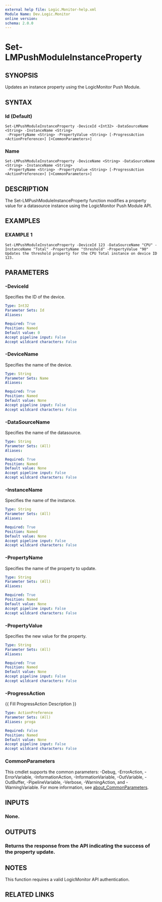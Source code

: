 ```yaml
---
external help file: Logic.Monitor-help.xml
Module Name: Dev.Logic.Monitor
online version:
schema: 2.0.0
---
```


# Set-LMPushModuleInstanceProperty

## SYNOPSIS
Updates an instance property using the LogicMonitor Push Module.

## SYNTAX

### Id (Default)
```
Set-LMPushModuleInstanceProperty -DeviceId <Int32> -DataSourceName <String> -InstanceName <String>
 -PropertyName <String> -PropertyValue <String> [-ProgressAction <ActionPreference>] [<CommonParameters>]
```

### Name
```
Set-LMPushModuleInstanceProperty -DeviceName <String> -DataSourceName <String> -InstanceName <String>
 -PropertyName <String> -PropertyValue <String> [-ProgressAction <ActionPreference>] [<CommonParameters>]
```

## DESCRIPTION
The Set-LMPushModuleInstanceProperty function modifies a property value for a datasource instance using the LogicMonitor Push Module API.

## EXAMPLES

### EXAMPLE 1
```
Set-LMPushModuleInstanceProperty -DeviceId 123 -DataSourceName "CPU" -InstanceName "Total" -PropertyName "threshold" -PropertyValue "90"
Updates the threshold property for the CPU Total instance on device ID 123.
```

## PARAMETERS

### -DeviceId
Specifies the ID of the device.

```yaml
Type: Int32
Parameter Sets: Id
Aliases:

Required: True
Position: Named
Default value: 0
Accept pipeline input: False
Accept wildcard characters: False
```

### -DeviceName
Specifies the name of the device.

```yaml
Type: String
Parameter Sets: Name
Aliases:

Required: True
Position: Named
Default value: None
Accept pipeline input: False
Accept wildcard characters: False
```

### -DataSourceName
Specifies the name of the datasource.

```yaml
Type: String
Parameter Sets: (All)
Aliases:

Required: True
Position: Named
Default value: None
Accept pipeline input: False
Accept wildcard characters: False
```

### -InstanceName
Specifies the name of the instance.

```yaml
Type: String
Parameter Sets: (All)
Aliases:

Required: True
Position: Named
Default value: None
Accept pipeline input: False
Accept wildcard characters: False
```

### -PropertyName
Specifies the name of the property to update.

```yaml
Type: String
Parameter Sets: (All)
Aliases:

Required: True
Position: Named
Default value: None
Accept pipeline input: False
Accept wildcard characters: False
```

### -PropertyValue
Specifies the new value for the property.

```yaml
Type: String
Parameter Sets: (All)
Aliases:

Required: True
Position: Named
Default value: None
Accept pipeline input: False
Accept wildcard characters: False
```

### -ProgressAction
{{ Fill ProgressAction Description }}

```yaml
Type: ActionPreference
Parameter Sets: (All)
Aliases: proga

Required: False
Position: Named
Default value: None
Accept pipeline input: False
Accept wildcard characters: False
```

### CommonParameters
This cmdlet supports the common parameters: -Debug, -ErrorAction, -ErrorVariable, -InformationAction, -InformationVariable, -OutVariable, -OutBuffer, -PipelineVariable, -Verbose, -WarningAction, and -WarningVariable. For more information, see [about_CommonParameters](http://go.microsoft.com/fwlink/?LinkID=113216).

## INPUTS

### None.
## OUTPUTS

### Returns the response from the API indicating the success of the property update.
## NOTES
This function requires a valid LogicMonitor API authentication.

## RELATED LINKS
